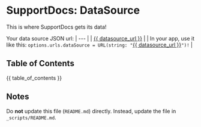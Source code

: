 # SupportDocs: DataSource
This is where SupportDocs gets its data!

Your data source JSON url:
| --- |
| <a id="datasource_url" href="{{ datasource_url }}">{{ datasource_url }}</a> |
| In your app, use it like this: `options.urls.dataSource = URL(string: "`<a id="datasource_url" href="{{ datasource_url }}">{{ datasource_url }}</a>`")!` |



## Table of Contents
{{ table_of_contents }}

## Notes
Do **not** update this file (`README.md`) directly. Instead, update the file in `_scripts/README.md`.
